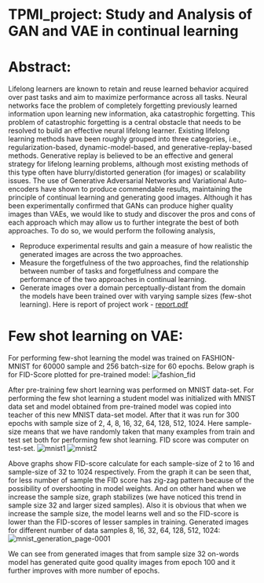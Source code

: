 # TPMI_project: Study and Analysis of GAN and VAE in continual learning
# Abstract:
Lifelong learners are known to retain and reuse learned behavior acquired over past tasks and aim to
maximize performance across all tasks. Neural networks face the problem of completely forgetting
previously learned information upon learning new information, aka catastrophic forgetting. This
problem of catastrophic forgetting is a central obstacle that needs to be resolved to build an effective
neural lifelong learner. Existing lifelong learning methods have been roughly grouped into three
categories, i.e., regularization-based, dynamic-model-based, and generative-replay-based methods.
Generative replay is believed to be an effective and general strategy for lifelong learning problems,
although most existing methods of this type often have blurry/distorted generation (for images)
or scalability issues. The use of Generative Adversarial Networks and Variational Auto-encoders
have shown to produce commendable results, maintaining the principle of continual learning and
generating good images. Although it has been experimentally confirmed that GANs can produce
higher quality images than VAEs, we would like to study and discover the pros and cons of each
approach which may allow us to further integrate the best of both approaches.
To do so, we would perform the following analysis,
* Reproduce experimental results and gain a measure of how realistic the generated images
are across the two approaches.
* Measure the forgetfulness of the two approaches, find the relationship between number of
tasks and forgetfulness and compare the performance of the two approaches in continual
learning.
* Generate images over a domain perceptually-distant from the domain the models have been
trained over with varying sample sizes (few-shot learning).
Here is report of project work - [report.pdf](https://github.com/pragyaagrawal19/TPMI_project/files/6562755/report.pdf)
# Few shot learning on VAE:
For performing few-shot learning the model was trained on FASHION-MNIST for 60000 sample
and 256 batch-size for 60 epochs. Below graph is for FID-Score plotted for pre-trained model:
![fashion_fid](https://user-images.githubusercontent.com/48952693/120027803-78e23600-c011-11eb-9daa-510fd75fe3de.png)

After pre-training few short learning was performed on MNIST data-set. For performing the
few shot learning a student model was initialized with MNIST data set and model obtained from
pre-trained model was copied into teacher of this new MNIST data-set model. After that it was run
for 300 epochs with sample size of 2, 4, 8, 16, 32, 64, 128, 512, 1024. Here sample-size means that
we have randomly taken that many examples from train and test set both for performing few shot
learning. FID score was computer on test-set.
![mnist1](https://user-images.githubusercontent.com/48952693/120027900-97483180-c011-11eb-9602-85383a3f9d0e.png)
![mnist2](https://user-images.githubusercontent.com/48952693/120027934-a4652080-c011-11eb-9194-eeb9c0c554da.png)

Above graphs show FID-score calculate for each sample-size of 2 to 16 and sample-size of 32 to 1024 respectively. From the graph it can be
seen that, for less number of sample the FID score has zig-zag pattern because of the possibility
of overshooting in model weights. And on other hand when we increase the sample size, graph
stabilizes (we have noticed this trend in sample size 32 and larger sized samples). Also it is obvious
that when we increase the sample size, the model learns well and so the FID-score is lower than the
FID-scores of lesser samples in training.
Generated images for different number of data samples 8, 16, 32, 64, 128, 512, 1024:
![mnist_generation_page-0001](https://user-images.githubusercontent.com/48952693/120028433-4edd4380-c012-11eb-85e0-e41ad9c32f33.jpg)

We can see from generated images that from sample
size 32 on-words model has generated quite good quality images from epoch 100 and it further
improves with more number of epochs.
